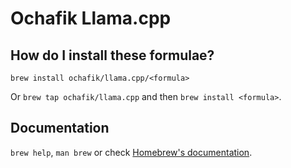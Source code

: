 # Ochafik Llama.cpp

## How do I install these formulae?

`brew install ochafik/llama.cpp/<formula>`

Or `brew tap ochafik/llama.cpp` and then `brew install <formula>`.

## Documentation

`brew help`, `man brew` or check [Homebrew's documentation](https://docs.brew.sh).
